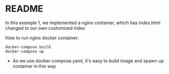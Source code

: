 # README

In this example 1, we implemented a nginx container, which has index.html changed to our own customized index 

How to run nginx docker container:

```
docker-compose build
docker-compose up
```

* As we use docker-compose.yaml, it's easy to build image and spawn up container in this way